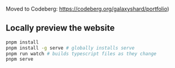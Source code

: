 Moved to Codeberg: https://codeberg.org/galaxyshard/portfolio)

## Locally preview the website

```sh
pnpm install
pnpm install -g serve # globally installs serve
pnpm run watch # builds typescript files as they change
pnpm serve
```

